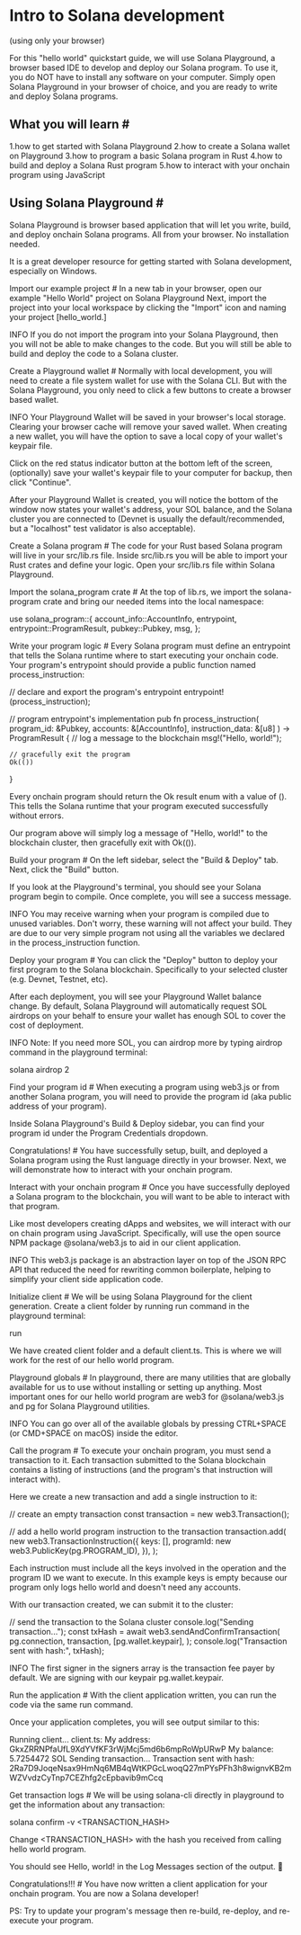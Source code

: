 <h1>Intro to Solana development</h1> (using only your browser)

<p>For this "hello world" quickstart guide, we will use Solana Playground, a browser based IDE to develop and deploy our Solana program. To use it, you do NOT have to install any software on your computer. Simply open Solana Playground in your browser of choice, and you are ready to write and deploy Solana programs.</p>
<h2>What you will learn #</h2>
1.how to get started with Solana Playground
2.how to create a Solana wallet on Playground
3.how to program a basic Solana program in Rust
4.how to build and deploy a Solana Rust program
5.how to interact with your onchain program using JavaScript
<h2>Using Solana Playground #</h2>
Solana Playground is browser based application that will let you write, build, and deploy onchain Solana programs. All from your browser. No installation needed.

It is a great developer resource for getting started with Solana development, especially on Windows.

Import our example project #
In a new tab in your browser, open our example "Hello World" project on Solana Playground
Next, import the project into your local workspace by clicking the "Import" icon and naming your project [hello_world.]

INFO
If you do not import the program into your Solana Playground, then you will not be able to make changes to the code. But you will still be able to build and deploy the code to a Solana cluster.

Create a Playground wallet #
Normally with local development, you will need to create a file system wallet for use with the Solana CLI. But with the Solana Playground, you only need to click a few buttons to create a browser based wallet.

INFO
Your Playground Wallet will be saved in your browser's local storage. Clearing your browser cache will remove your saved wallet. When creating a new wallet, you will have the option to save a local copy of your wallet's keypair file.

Click on the red status indicator button at the bottom left of the screen, (optionally) save your wallet's keypair file to your computer for backup, then click "Continue".

After your Playground Wallet is created, you will notice the bottom of the window now states your wallet's address, your SOL balance, and the Solana cluster you are connected to (Devnet is usually the default/recommended, but a "localhost" test validator is also acceptable).

Create a Solana program #
The code for your Rust based Solana program will live in your src/lib.rs file. Inside src/lib.rs you will be able to import your Rust crates and define your logic. Open your src/lib.rs file within Solana Playground.

Import the solana_program crate #
At the top of lib.rs, we import the solana-program crate and bring our needed items into the local namespace:

use solana_program::{
    account_info::AccountInfo,
    entrypoint,
    entrypoint::ProgramResult,
    pubkey::Pubkey,
    msg,
};

Write your program logic #
Every Solana program must define an entrypoint that tells the Solana runtime where to start executing your onchain code. Your program's entrypoint should provide a public function named process_instruction:

// declare and export the program's entrypoint
entrypoint!(process_instruction);
 
// program entrypoint's implementation
pub fn process_instruction(
    program_id: &Pubkey,
    accounts: &[AccountInfo],
    instruction_data: &[u8]
) -> ProgramResult {
    // log a message to the blockchain
    msg!("Hello, world!");
 
    // gracefully exit the program
    Ok(())
}

Every onchain program should return the Ok result enum with a value of (). This tells the Solana runtime that your program executed successfully without errors.

Our program above will simply log a message of "Hello, world!" to the blockchain cluster, then gracefully exit with Ok(()).

Build your program #
On the left sidebar, select the "Build & Deploy" tab. Next, click the "Build" button.

If you look at the Playground's terminal, you should see your Solana program begin to compile. Once complete, you will see a success message.

INFO
You may receive warning when your program is compiled due to unused variables. Don't worry, these warning will not affect your build. They are due to our very simple program not using all the variables we declared in the process_instruction function.

Deploy your program #
You can click the "Deploy" button to deploy your first program to the Solana blockchain. Specifically to your selected cluster (e.g. Devnet, Testnet, etc).

After each deployment, you will see your Playground Wallet balance change. By default, Solana Playground will automatically request SOL airdrops on your behalf to ensure your wallet has enough SOL to cover the cost of deployment.

INFO
Note: If you need more SOL, you can airdrop more by typing airdrop command in the playground terminal:

solana airdrop 2

Find your program id #
When executing a program using web3.js or from another Solana program, you will need to provide the program id (aka public address of your program).

Inside Solana Playground's Build & Deploy sidebar, you can find your program id under the Program Credentials dropdown.

Congratulations! #
You have successfully setup, built, and deployed a Solana program using the Rust language directly in your browser. Next, we will demonstrate how to interact with your onchain program.

Interact with your onchain program #
Once you have successfully deployed a Solana program to the blockchain, you will want to be able to interact with that program.

Like most developers creating dApps and websites, we will interact with our on chain program using JavaScript. Specifically, will use the open source NPM package @solana/web3.js to aid in our client application.

INFO
This web3.js package is an abstraction layer on top of the JSON RPC API that reduced the need for rewriting common boilerplate, helping to simplify your client side application code.

Initialize client #
We will be using Solana Playground for the client generation. Create a client folder by running run command in the playground terminal:

run

We have created client folder and a default client.ts. This is where we will work for the rest of our hello world program.

Playground globals #
In playground, there are many utilities that are globally available for us to use without installing or setting up anything. Most important ones for our hello world program are web3 for @solana/web3.js and pg for Solana Playground utilities.

INFO
You can go over all of the available globals by pressing CTRL+SPACE (or CMD+SPACE on macOS) inside the editor.

Call the program #
To execute your onchain program, you must send a transaction to it. Each transaction submitted to the Solana blockchain contains a listing of instructions (and the program's that instruction will interact with).

Here we create a new transaction and add a single instruction to it:

// create an empty transaction
const transaction = new web3.Transaction();
 
// add a hello world program instruction to the transaction
transaction.add(
  new web3.TransactionInstruction({
    keys: [],
    programId: new web3.PublicKey(pg.PROGRAM_ID),
  }),
);

Each instruction must include all the keys involved in the operation and the program ID we want to execute. In this example keys is empty because our program only logs hello world and doesn't need any accounts.

With our transaction created, we can submit it to the cluster:

// send the transaction to the Solana cluster
console.log("Sending transaction...");
const txHash = await web3.sendAndConfirmTransaction(
  pg.connection,
  transaction,
  [pg.wallet.keypair],
);
console.log("Transaction sent with hash:", txHash);

INFO
The first signer in the signers array is the transaction fee payer by default. We are signing with our keypair pg.wallet.keypair.

Run the application #
With the client application written, you can run the code via the same run command.

Once your application completes, you will see output similar to this:

Running client...
  client.ts:
    My address: GkxZRRNPfaUfL9XdYVfKF3rWjMcj5md6b6mpRoWpURwP
    My balance: 5.7254472 SOL
    Sending transaction...
    Transaction sent with hash: 2Ra7D9JoqeNsax9HmNq6MB4qWtKPGcLwoqQ27mPYsPFh3h8wignvKB2mWZVvdzCyTnp7CEZhfg2cEpbavib9mCcq

Get transaction logs #
We will be using solana-cli directly in playground to get the information about any transaction:

solana confirm -v <TRANSACTION_HASH>

Change <TRANSACTION_HASH> with the hash you received from calling hello world program.

You should see Hello, world! in the Log Messages section of the output. 🎉

Congratulations!!! #
You have now written a client application for your onchain program. You are now a Solana developer!

PS: Try to update your program's message then re-build, re-deploy, and re-execute your program.
